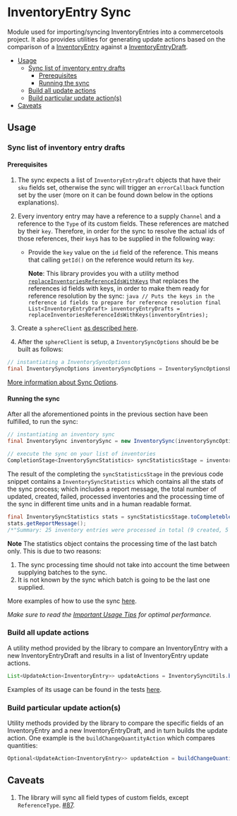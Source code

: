 # InventoryEntry Sync

Module used for importing/syncing InventoryEntries into a commercetools project. 
It also provides utilities for generating update actions based on the comparison of a [InventoryEntry](https://docs.commercetools.com/http-api-projects-inventory.html#inventoryentry) 
against a [InventoryEntryDraft](https://docs.commercetools.com/http-api-projects-inventory.html#inventoryentrydraft).

<!-- START doctoc generated TOC please keep comment here to allow auto update -->
<!-- DON'T EDIT THIS SECTION, INSTEAD RE-RUN doctoc TO UPDATE -->


- [Usage](#usage)
  - [Sync list of inventory entry drafts](#sync-list-of-inventory-entry-drafts)
    - [Prerequisites](#prerequisites)
    - [Running the sync](#running-the-sync)
  - [Build all update actions](#build-all-update-actions)
  - [Build particular update action(s)](#build-particular-update-actions)
- [Caveats](#caveats)

<!-- END doctoc generated TOC please keep comment here to allow auto update -->

## Usage

### Sync list of inventory entry drafts

<!-- TODO - GITHUB ISSUE#138: Split into explanation of how to "sync from project to project" vs "import from feed"-->

#### Prerequisites
1. The sync expects a list of `InventoryEntryDraft` objects that have their `sku` fields set,
   otherwise the sync will trigger an `errorCallback` function set by the user (more on it can be found down below in the options explanations).

2. Every inventory entry may have a reference to a supply `Channel` and a reference to the `Type` of its custom fields. These
   references are matched by their `key`. Therefore, in order for the sync to resolve the actual ids of those references,
   their `key`s has to be supplied in the following way:
   - Provide the `key` value on the `id` field of the reference. This means that calling `getId()` on the
   reference would return its `key`. 
     
        **Note**: This library provides you with a utility method 
         [`replaceInventoriesReferenceIdsWithKeys`](https://commercetools.github.io/commercetools-sync-java/v/v1.0.0-M14/com/commercetools/sync/inventories/utils/InventoryReferenceReplacementUtils.html#replaceInventoriesReferenceIdsWithKeys-java.util.List-)
         that replaces the references id fields with keys, in order to make them ready for reference resolution by the sync:
         ````java
         // Puts the keys in the reference id fields to prepare for reference resolution
         final List<InventoryEntryDraft> inventoryEntryDrafts = replaceInventoriesReferenceIdsWithKeys(inventoryEntries);
         ````
     
3. Create a `sphereClient` [as described here](/docs/usage/IMPORTANT_USAGE_TIPS.md#sphereclient-creation).

4. After the `sphereClient` is setup, a `InventorySyncOptions` should be be built as follows: 
````java
// instantiating a InventorySyncOptions
final InventorySyncOptions inventorySyncOptions = InventorySyncOptionsBuilder.of(sphereClient).build();
````
[More information about Sync Options](/docs/usage/SYNC_OPTIONS.md).

#### Running the sync
After all the aforementioned points in the previous section have been fulfilled, to run the sync:
````java
// instantiating an inventory sync
final InventorySync inventorySync = new InventorySync(inventorySyncOptions);

// execute the sync on your list of inventories
CompletionStage<InventorySyncStatistics> syncStatisticsStage = inventorySync.sync(inventoryEntryDrafts);
````
The result of the completing the `syncStatisticsStage` in the previous code snippet contains a `InventorySyncStatistics`
which contains all the stats of the sync process; which includes a report message, the total number of updated, created, 
failed, processed inventories and the processing time of the sync in different time units and in a
human readable format.
````java
final InventorySyncStatistics stats = syncStatisticsStage.toCompletebleFuture().join();
stats.getReportMessage(); 
/*"Summary: 25 inventory entries were processed in total (9 created, 5 updated, 2 failed to sync)."*/
````

__Note__ The statistics object contains the processing time of the last batch only. This is due to two reasons:
 1. The sync processing time should not take into account the time between supplying batches to the sync. 
 2. It is not known by the sync which batch is going to be the last one supplied.


More examples of how to use the sync [here](/src/integration-test/java/com/commercetools/sync/integration/inventories/InventorySyncIT.java).

*Make sure to read the [Important Usage Tips](/docs/usage/IMPORTANT_USAGE_TIPS.md) for optimal performance.*


### Build all update actions

A utility method provided by the library to compare an InventoryEntry with a new InventoryEntryDraft and results in a list of InventoryEntry
 update actions. 
```java
List<UpdateAction<InventoryEntry>> updateActions = InventorySyncUtils.buildActions(oldEntry, newEntry, inventorySyncOptions);
```

Examples of its usage can be found in the tests 
[here](/src/test/java/com/commercetools/sync/inventories/utils/InventorySyncUtilsTest.java).

### Build particular update action(s)

Utility methods provided by the library to compare the specific fields of an InventoryEntry and a new InventoryEntryDraft, and in turn builds
 the update action. One example is the `buildChangeQuantityAction` which compares quantities:
  
````java
Optional<UpdateAction<InventoryEntry>> updateAction = buildChangeQuantityAction(oldEntry, newEntry);
````

## Caveats    
1. The library will sync all field types of custom fields, except `ReferenceType`. [#87](https://github.com/commercetools/commercetools-sync-java/issues/87). 